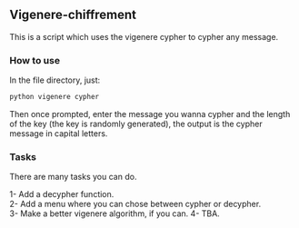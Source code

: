 ## Vigenere-chiffrement
This is a script which uses the vigenere cypher to cypher any message.

### How to use

In the file directory, just:
``` bash
python vigenere cypher
```
Then once prompted, enter the message you wanna cypher and the length of the key
(the key is randomly generated), the output is the cypher message in capital
letters.

### Tasks
There are many tasks you can do.


1- Add a decypher function.  
2- Add a menu where you can chose between cypher or decypher.  
3- Make a better vigenere algorithm, if you can.
4- TBA.  
